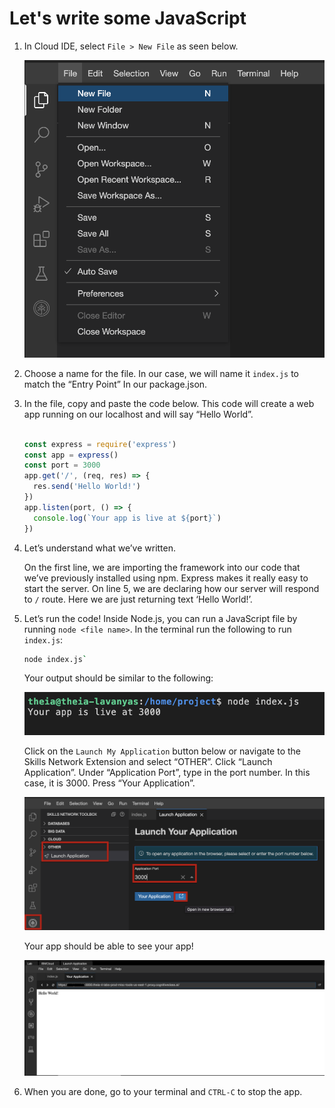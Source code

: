 # Let's write some JavaScript

1. In Cloud IDE, select `File > New File` as seen below.

    ![new_file.png](./new_file.png)

2. Choose a name for the file. In our case, we will name it `index.js` to match the “Entry Point” In our package.json.

3. In the file, copy and paste the code below. This code will create a web app running on our localhost and will say “Hello World”.

    ```js

    const express = require('express')
    const app = express()
    const port = 3000
    app.get('/', (req, res) => {
      res.send('Hello World!')
    })
    app.listen(port, () => {
      console.log(`Your app is live at ${port}`)
    })
    ```

4. Let’s understand what we’ve written.

    On the first line, we are importing the framework into our code that we’ve previously installed using npm. Express makes it really easy to start the server. On line 5, we are declaring how our server will respond to `/` route. Here we are just returning text ‘Hello World!’.

5. Let’s run the code! Inside Node.js, you can run a JavaScript file by running `node <file name>`. In the terminal run the following to run `index.js`:

    ```bash
    node index.js`
    ```

    Your output should be similar to the following:

    ![node_start.png](./node_start.png)

    Click on the `Launch My Application` button below or navigate to the Skills Network Extension and select “OTHER”. Click “Launch Application”. Under “Application Port”, type in the port number. In this case, it is 3000. Press “Your Application”.

    ![https://](sn_extension.png)

    Your app should be able to see your app!

    ![app_running.png](app_running.png)

6. When you are done, go to your terminal and `CTRL-C` to stop the app.
